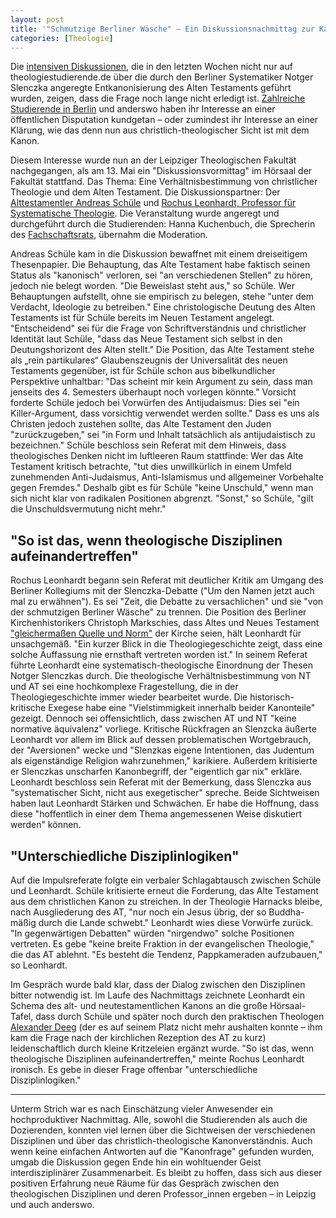 ```yaml
---
layout: post
title: '"Schmutzige Berliner Wäsche" – Ein Diskussionsnachmittag zur Kanonizität des AT in Leipzig'
categories: [Theologie]
---
```


Die [intensiven Diskussionen](http://www.theologiestudierende.de/2015/04/28/worum-es-in-der-at-debatte-in-berlin-geht/), die in den letzten Wochen nicht nur auf theologiestudierende.de über die durch den Berliner Systematiker Notger Slenczka angeregte Entkanonisierung des Alten Testaments geführt wurden, zeigen, dass die Frage noch lange nicht erledigt ist. [Zahlreiche Studierende in Berlin](http://www.theologiestudierende.de/2015/04/24/wir-wollen-die-disputation-eine-theologische-schlammschlacht-um-das-alte-testament/) und anderswo haben ihr Interesse an einer öffentlichen Disputation kundgetan – oder zumindest ihr Interesse an einer Klärung, wie das denn nun aus christlich-theologischer Sicht ist mit dem Kanon.

Diesem Interesse wurde nun an der Leipziger Theologischen Fakultät nachgegangen, als am 13. Mai ein "Diskussionsvormittag" im Hörsaal der Fakultät stattfand. Das Thema: Eine Verhältnisbestimmung von christlicher Theologie und dem Alten Testament. Die Diskussionspartner: Der [Alttestamentler Andreas Schüle](http://www.theologiestudierende.de/2013/11/03/theologie-das-muss-ja-nicht-schaden/) und [Rochus Leonhardt, Professor für Systematische Theologie](https://systema.theol.uni-leipzig.de/mitarbeiterinnen-und-mitarbeiter/prof-dr-rochus-leonhardt/). Die Veranstaltung wurde angeregt und durchgeführt durch die Studierenden: Hanna Kuchenbuch, die Sprecherin des [Fachschaftsrats](http://www.uni-leipzig.de/~theostud/wordpress/?page_id=9), übernahm die Moderation.

Andreas Schüle kam in die Diskussion bewaffnet mit einem dreiseitigem Thesenpapier. Die Behauptung, das Alte Testament habe faktisch seinen Status als "kanonisch" verloren, sei "an verschiedenen Stellen" zu hören, jedoch nie belegt worden. "Die Beweislast steht aus," so Schüle. Wer Behauptungen aufstellt, ohne sie empirisch zu belegen, stehe "unter dem Verdacht, Ideologie zu betreiben." Eine christologische Deutung des Alten Testaments ist für Schüle bereits im Neuen Testament angelegt. "Entscheidend" sei für die Frage von Schriftverständnis und christlicher Identität laut Schüle, "dass das Neue Testament sich selbst in den Deutungshorizont des Alten stellt." Die Position, das Alte Testament stehe als „rein partikulares“ Glaubenszeugnis der Universalität des neuen Testaments gegenüber, ist für Schüle schon aus bibelkundlicher Perspektive unhaltbar: "Das scheint mir kein Argument zu sein, dass man jenseits des 4. Semesters überhaupt noch vorlegen könnte." Vorsicht forderte Schüle jedoch bei Vorwürfen des Antijudaismus: Dies sei "ein Killer-Argument, dass vorsichtig verwendet werden sollte." Dass es uns als Christen jedoch zustehen sollte, das Alte Testament den Juden "zurückzugeben," sei "in Form und Inhalt tatsächlich als antijudaistisch zu bezeichnen." Schüle beschloss sein Referat mit dem Hinweis, dass theologisches Denken nicht im luftleeren Raum stattfinde: Wer das Alte Testament kritisch betrachte, "tut dies unwillkürlich in einem Umfeld zunehmenden Anti-Judaismus, Anti-Islamismus und allgemeiner Vorbehalte gegen Fremdes." Deshalb gibt es für Schüle "keine Unschuld," wenn man sich nicht klar von radikalen Positionen abgrenzt. "Sonst," so Schüle, "gilt die Unschuldsvermutung nicht mehr."

## "So ist das, wenn theologische Disziplinen aufeinandertreffen"

Rochus Leonhardt begann sein Referat mit deutlicher Kritik am Umgang des Berliner Kollegiums mit der Slenczka-Debatte ("Um den Namen jetzt auch mal zu erwähnen"). Es sei "Zeit, die Debatte zu versachlichen" und sie "von der schmutzigen Berliner Wäsche" zu trennen. Die Position des Berliner Kirchenhistorikers Christoph Markschies, dass Altes und Neues Testament ["gleichermaßen Quelle und Norm"](https://www.theologie.hu-berlin.de/de/st/stellungnahme-zu-den-aeusserungen-von-herrn-slenczka-1.pdf) der Kirche seien, hält Leonhardt für unsachgemäß. "Ein kurzer Blick in die Theologiegeschichte zeigt, dass eine solche Auffassung nie ernsthaft vertreten worden ist." In seinem Referat führte Leonhardt eine systematisch-theologische Einordnung der Thesen Notger Slenczkas durch. Die theologische Verhältnisbestimmung von NT und AT sei eine hochkomplexe Fragestellung, die in der Theologiegeschichte immer wieder bearbeitet wurde. Die historisch-kritische Exegese habe eine "Vielstimmigkeit innerhalb beider Kanonteile" gezeigt. Dennoch sei offensichtlich, dass zwischen AT und NT "keine normative äquivalenz" vorliege. Kritische Rückfragen an Slenzcka äußerte Leonhardt vor allem im Blick auf dessen problematischen Wortgebrauch, der "Aversionen" wecke und "Slenzkas eigene Intentionen, das Judentum als eigenständige Religion wahrzunehmen," karikiere. Außerdem kritisierte er Slenczkas unscharfen Kanonbegriff, der "eigentlich gar nix" erkläre. Leonhardt beschloss sein Referat mit der Bemerkung, dass Slenczka aus "systematischer Sicht, nicht aus exegetischer" spreche. Beide Sichtweisen haben laut Leonhardt Stärken und Schwächen. Er habe die Hoffnung, dass diese "hoffentlich in einer dem Thema angemessenen Weise diskutiert werden" können.

## "Unterschiedliche Disziplinlogiken"

Auf die Impulsreferate folgte ein verbaler Schlagabtausch zwischen Schüle und Leonhardt. Schüle kritisierte erneut die Forderung, das Alte Testament aus dem christlichen Kanon zu streichen. In der Theologie Harnacks bleibe, nach Ausgliederung des AT, "nur noch ein Jesus übrig, der so Buddha-mäßig durch die Lande schwebt." Leonhardt wies diese Vorwürfe zurück. "In gegenwärtigen Debatten" würden "nirgendwo" solche Positionen vertreten. Es gebe "keine breite Fraktion in der evangelischen Theologie," die das AT ablehnt. "Es besteht die Tendenz, Pappkameraden aufzubauen," so Leonhardt.

Im Gespräch wurde bald klar, dass der Dialog zwischen den Disziplinen bitter notwendig ist. Im Laufe des Nachmittags zeichnete Leonhardt ein Schema des alt- und neutestamentlichen Kanons an die große Hörsaal-Tafel, dass durch Schüle und später noch durch den praktischen Theologen [Alexander Deeg](https://de.wikipedia.org/wiki/Alexander_Deeg) (der es auf seinem Platz nicht mehr aushalten konnte – ihm kam die Frage nach der kirchlichen Rezeption des AT zu kurz) leidenschaftlich durch kleine Kritzeleien ergänzt wurde. "So ist das, wenn theologische Disziplinen aufeinandertreffen," meinte Rochus Leonhardt ironisch. Es gebe in dieser Frage offenbar "unterschiedliche Disziplinlogiken."

----

Unterm Strich war es nach Einschätzung vieler Anwesender ein hochproduktiver Nachmittag. Alle, sowohl die Studierenden als auch die Dozierenden, konnten viel lernen über die Sichtweisen der verschiedenen Disziplinen und über das christlich-theologische Kanonverständnis. Auch wenn keine einfachen Antworten auf die "Kanonfrage" gefunden wurden, umgab die Diskussion gegen Ende hin ein wohltuender Geist interdisziplinärer Zusammenarbeit. Es bleibt zu hoffen, dass sich aus dieser positiven Erfahrung neue Räume für das Gespräch zwischen den theologischen Disziplinen und deren Professor_innen ergeben – in Leipzig und auch anderswo.